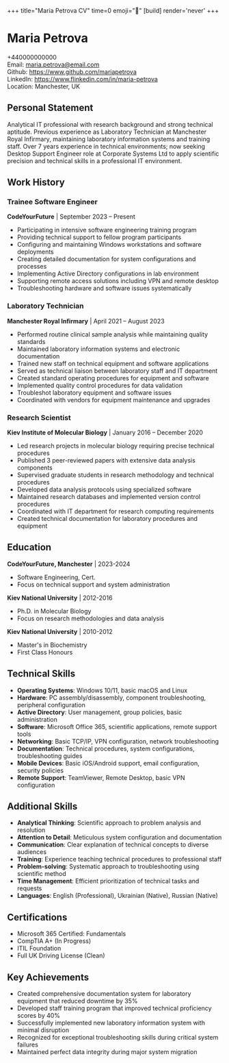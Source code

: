 +++
title="Maria Petrova CV" 
time=0 
emoji="📄" 
[build]
render='never'
+++

# Maria Petrova

+440000000000  
Email: maria.petrova@email.com  
Github: https://www.github.com/mariapetrova  
LinkedIn: https://www.flinkedin.com/in/maria-petrova  
Location: Manchester, UK

## Personal Statement

Analytical IT professional with research background and strong technical aptitude. Previous experience as Laboratory Technician at Manchester Royal Infirmary, maintaining laboratory information systems and training staff. Over 7 years experience in technical environments; now seeking Desktop Support Engineer role at Corporate Systems Ltd to apply scientific precision and technical skills in a professional IT environment.

## Work History

### Trainee Software Engineer

**CodeYourFuture** | September 2023 – Present

- Participating in intensive software engineering training program
- Providing technical support to fellow program participants
- Configuring and maintaining Windows workstations and software deployments
- Creating detailed documentation for system configurations and processes
- Implementing Active Directory configurations in lab environment
- Supporting remote access solutions including VPN and remote desktop
- Troubleshooting hardware and software issues systematically

### Laboratory Technician

**Manchester Royal Infirmary** | April 2021 – August 2023

- Performed routine clinical sample analysis while maintaining quality standards
- Maintained laboratory information systems and electronic documentation
- Trained new staff on technical equipment and software applications
- Served as technical liaison between laboratory staff and IT department
- Created standard operating procedures for equipment and software
- Implemented quality control procedures for data validation
- Troubleshot laboratory equipment and software issues
- Coordinated with vendors for equipment maintenance and upgrades

### Research Scientist

**Kiev Institute of Molecular Biology** | January 2016 – December 2020

- Led research projects in molecular biology requiring precise technical procedures
- Published 3 peer-reviewed papers with extensive data analysis components
- Supervised graduate students in research methodology and technical procedures
- Developed data analysis protocols using specialized software
- Maintained research databases and implemented version control procedures
- Coordinated with IT department for research computing requirements
- Created technical documentation for laboratory procedures and equipment

## Education

**CodeYourFuture, Manchester** | 2023-2024

- Software Engineering, Cert.
- Focus on technical support and system administration

**Kiev National University** | 2012-2016

- Ph.D. in Molecular Biology
- Focus on research methodologies and data analysis

**Kiev National University** | 2010-2012

- Master's in Biochemistry
- First Class Honours

## Technical Skills

- **Operating Systems**: Windows 10/11, basic macOS and Linux
- **Hardware**: PC assembly/disassembly, component troubleshooting, peripheral configuration
- **Active Directory**: User management, group policies, basic administration
- **Software**: Microsoft Office 365, scientific applications, remote support tools
- **Networking**: Basic TCP/IP, VPN configuration, network troubleshooting
- **Documentation**: Technical procedures, system configurations, troubleshooting guides
- **Mobile Devices**: Basic iOS/Android support, email configuration, security policies
- **Remote Support**: TeamViewer, Remote Desktop, basic VPN configuration

## Additional Skills

- **Analytical Thinking**: Scientific approach to problem analysis and resolution
- **Attention to Detail**: Meticulous system configuration and documentation
- **Communication**: Clear explanation of technical concepts to diverse audiences
- **Training**: Experience teaching technical procedures to professional staff
- **Problem-solving**: Systematic approach to troubleshooting using scientific method
- **Time Management**: Efficient prioritization of technical tasks and requests
- **Languages**: English (Professional), Ukrainian (Native), Russian (Native)

## Certifications

- Microsoft 365 Certified: Fundamentals
- CompTIA A+ (In Progress)
- ITIL Foundation
- Full UK Driving License (Clean)

## Key Achievements

- Created comprehensive documentation system for laboratory equipment that reduced downtime by 35%
- Developed staff training program that improved technical proficiency scores by 40%
- Successfully implemented new laboratory information system with minimal disruption
- Recognized for exceptional troubleshooting skills during critical system failures
- Maintained perfect data integrity during major system migration
